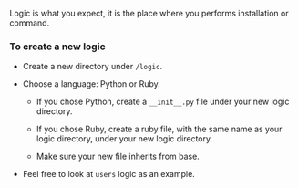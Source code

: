 Logic is what you expect, it is the place where you performs installation or command.

### To create a new logic

* Create a new directory under `/logic`.

* Choose a language: Python or Ruby.

    * If you chose Python, create a `__init__.py` file under your new logic directory.

    * If you chose Ruby, create a ruby file, with the same name as your logic directory, under your new logic directory.

    * Make sure your new file inherits from base.

* Feel free to look at `users` logic as an example.